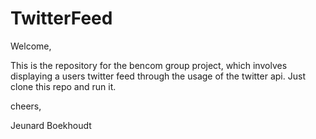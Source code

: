 # TwitterFeed

Welcome,

This is the repository for the bencom group project, which involves displaying a users twitter feed through the usage of the twitter api. Just clone this repo and run it.

cheers,

Jeunard Boekhoudt
